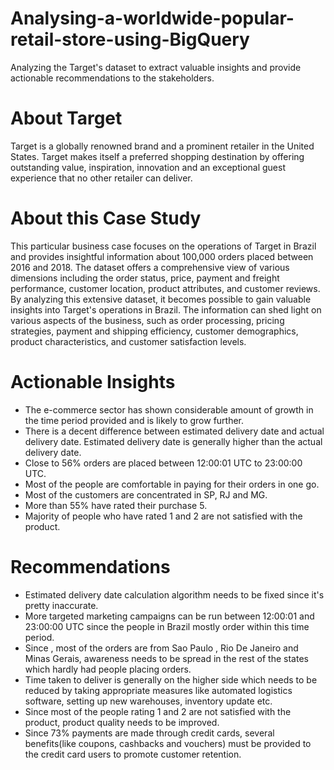  # **Analysing-a-worldwide-popular-retail-store-using-BigQuery**
  Analyzing the Target's dataset to extract valuable insights and provide actionable recommendations to the stakeholders.
 # **About Target**
   Target is a globally renowned brand and a prominent retailer in the United States. Target makes itself a preferred shopping destination by offering outstanding value, inspiration, innovation and an exceptional guest experience that no other retailer can deliver.
 # **About this Case Study**
   This particular business case focuses on the operations of Target in Brazil and provides insightful information about 100,000 orders placed between 2016 and 2018. The dataset offers a comprehensive view of various dimensions including the order status, price, payment and freight performance, customer location, product attributes, and customer reviews. By analyzing this extensive dataset, it becomes possible to gain valuable insights into Target's operations in Brazil. The information can shed light on various aspects of the business, such as order processing, pricing strategies, payment and shipping efficiency, customer demographics, product characteristics, and customer satisfaction levels.
  # **Actionable Insights**
   - The e-commerce sector has shown considerable amount of growth in the time period provided and is likely to grow further.
   - There is a decent difference between estimated delivery date and actual delivery date. Estimated delivery date is generally higher than the actual delivery date.
   - Close to 56% orders are placed between 12:00:01 UTC to 23:00:00 UTC.
   - Most of the people are comfortable in paying for their orders in one go.
   - Most of the customers are concentrated in SP, RJ and MG.
   - More than 55% have rated their purchase 5.
   - Majority of people who have rated 1 and 2 are not satisfied with the product.
 # **Recommendations**
   - Estimated delivery date calculation algorithm needs to be fixed since it's pretty inaccurate.
   - More targeted marketing campaigns can be run between 12:00:01 and 23:00:00 UTC since the people in Brazil mostly order within this time period.
   - Since , most of the orders are from Sao Paulo , Rio De Janeiro and Minas Gerais, awareness needs to be spread in the rest of the states which hardly had people placing orders.
   - Time taken to deliver is generally on the higher side which needs to be reduced by taking appropriate measures like automated logistics software, setting up new warehouses, inventory update etc.
   - Since most of the people rating 1 and 2 are not satisfied with the product, product quality needs to be improved.
   - Since 73% payments are made through credit cards, several benefits(like coupons, cashbacks and vouchers) must be provided to the credit card users to promote customer retention. 
 
